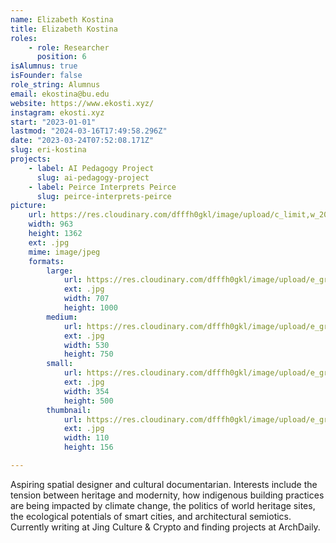 ```yaml
---
name: Elizabeth Kostina
title: Elizabeth Kostina
roles:
    - role: Researcher
      position: 6
isAlumnus: true
isFounder: false
role_string: Alumnus
email: ekostina@bu.edu
website: https://www.ekosti.xyz/
instagram: ekosti.xyz
start: "2023-01-01"
lastmod: "2024-03-16T17:49:58.296Z"
date: "2023-03-24T07:52:08.171Z"
slug: eri-kostina
projects:
    - label: AI Pedagogy Project
      slug: ai-pedagogy-project
    - label: Peirce Interprets Peirce
      slug: peirce-interprets-peirce
picture:
    url: https://res.cloudinary.com/dfffh0gkl/image/upload/c_limit,w_2000,h_2000/e_grayscale/v1679644287/Eri_Kostina_2e647a1f53.jpg
    width: 963
    height: 1362
    ext: .jpg
    mime: image/jpeg
    formats:
        large:
            url: https://res.cloudinary.com/dfffh0gkl/image/upload/e_grayscale/v1679644288/large_Eri_Kostina_2e647a1f53.jpg
            ext: .jpg
            width: 707
            height: 1000
        medium:
            url: https://res.cloudinary.com/dfffh0gkl/image/upload/e_grayscale/v1679644288/medium_Eri_Kostina_2e647a1f53.jpg
            ext: .jpg
            width: 530
            height: 750
        small:
            url: https://res.cloudinary.com/dfffh0gkl/image/upload/e_grayscale/v1679644289/small_Eri_Kostina_2e647a1f53.jpg
            ext: .jpg
            width: 354
            height: 500
        thumbnail:
            url: https://res.cloudinary.com/dfffh0gkl/image/upload/e_grayscale/v1679644288/thumbnail_Eri_Kostina_2e647a1f53.jpg
            ext: .jpg
            width: 110
            height: 156

---
```

Aspiring spatial designer and cultural documentarian. Interests include the tension between heritage and modernity, how indigenous building practices are being impacted by climate change, the politics of world heritage sites, the ecological potentials of smart cities, and architectural semiotics. Currently writing at Jing Culture & Crypto and finding projects at ArchDaily.